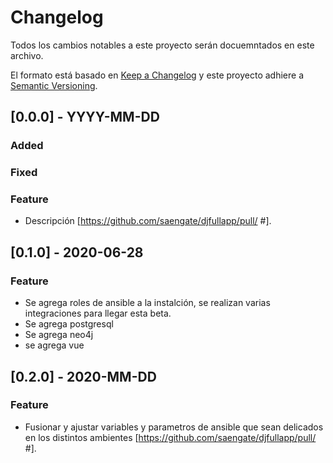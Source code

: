 # Changelog
Todos los cambios notables a este proyecto serán docuemntados en este archivo.

El formato está basado en [Keep a Changelog](http://keepachangelog.com/en/1.0.0/)
y este proyecto adhiere a [Semantic Versioning](http://semver.org/spec/v2.0.0.html).

## [0.0.0] - YYYY-MM-DD
### Added
### Fixed
### Feature
- Descripción [https://github.com/saengate/djfullapp/pull/ #].

## [0.1.0] - 2020-06-28
### Feature
- Se agrega roles de ansible a la instalción, se realizan varias integraciones para llegar esta beta.
- Se agrega postgresql
- Se agrega neo4j
- se agrega vue

## [0.2.0] - 2020-MM-DD
### Feature
- Fusionar y ajustar variables y parametros de ansible que sean delicados en los distintos ambientes [https://github.com/saengate/djfullapp/pull/ #].
